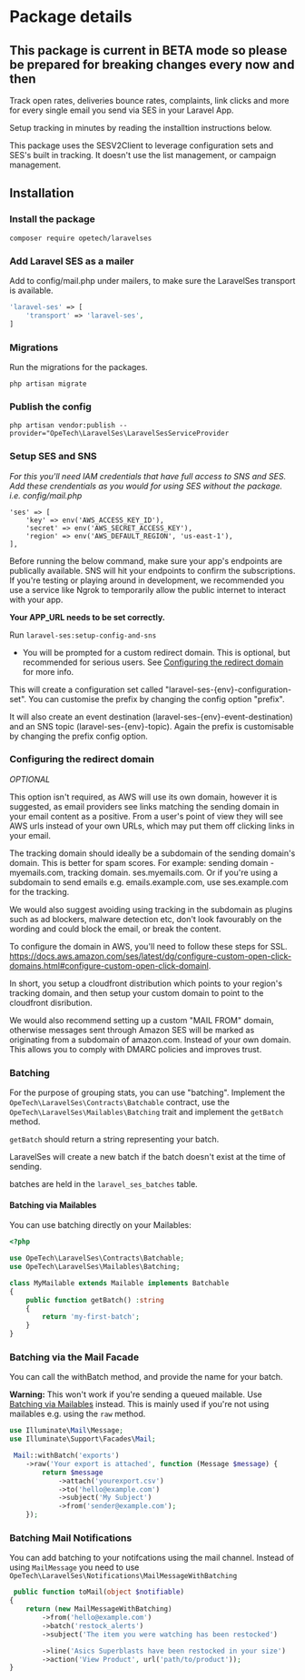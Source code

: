 # Package details

## This package is current in BETA mode so please be prepared for breaking changes every now and then

Track open rates, deliveries bounce rates, complaints, link clicks and more for every single email you send via SES in your Laravel App.

Setup tracking in minutes by reading the installtion instructions below.

This package uses the SESV2Client to leverage configuration sets and SES's built in tracking. It doesn't use the list management, or campaign management.

## Installation

### Install the package

`composer require opetech/laravelses`

### Add Laravel SES as a mailer

Add to config/mail.php under mailers, to make sure the LaravelSes transport is available.

```php
'laravel-ses' => [
    'transport' => 'laravel-ses',
]
```

### Migrations

Run the migrations for the packages.

`php artisan migrate`

### Publish the config

`php artisan vendor:publish --provider="OpeTech\LaravelSes\LaravelSesServiceProvider`

### Setup SES and SNS

_For this you'll need IAM credentials that have full access to SNS and SES. Add these crendentials as you would for using SES without the package. i.e. config/mail.php_

```
'ses' => [
    'key' => env('AWS_ACCESS_KEY_ID'),
    'secret' => env('AWS_SECRET_ACCESS_KEY'),
    'region' => env('AWS_DEFAULT_REGION', 'us-east-1'),
],
```

Before running the below command, make sure your app's endpoints are publically available. SNS will hit your endpoints to confirm the subscriptions. If you're testing or playing around in development, we recommended you use a service like Ngrok to temporarily allow the public internet to interact with your app.

**Your APP_URL needs to be set correctly.**

Run `laravel-ses:setup-config-and-sns`

-   You will be prompted for a custom redirect domain. This is optional, but recommended for serious users. See [Configuring the redirect domain](#configuring-the-redirect-domain) for more info.

This will create a configuration set called "laravel-ses-{env}-configuration-set". You can customise the prefix by changing the config option "prefix".

It will also create an event destination (laravel-ses-{env}-event-destination) and an SNS topic (laravel-ses-{env}-topic). Again the prefix is customisable by changing the prefix config option.

### Configuring the redirect domain

_OPTIONAL_

This option isn't required, as AWS will use its own domain, however it is suggested, as email providers see links matching the sending domain in your email content as a positive. From a user's point of view they will see AWS urls instead of your own URLs, which may put them off clicking links in your email.

The tracking domain should ideally be a subdomain of the sending domain's domain. This is better for spam scores.
For example: sending domain - myemails.com, tracking domain. ses.myemails.com. Or if you're using a subdomain to send emails e.g. emails.example.com, use ses.example.com for the tracking.

We would also suggest avoiding using tracking in the subdomain as plugins such as ad blockers, malware detection etc, don't look favourably on the wording and could block the email, or break the content.

To configure the domain in AWS, you'll need to follow these steps for SSL. https://docs.aws.amazon.com/ses/latest/dg/configure-custom-open-click-domains.html#configure-custom-open-click-domainl.

In short, you setup a cloudfront distribution which points to your region's tracking domain, and then setup your custom domain to point to the cloudfront disribution.

We would also recommend setting up a custom "MAIL FROM" domain, otherwise messages sent through Amazon SES will be marked as originating from a subdomain of amazon.com. Instead of your own domain. This allows you to comply with DMARC policies and improves trust.

### Batching

For the purpose of grouping stats, you can use "batching". Implement the `OpeTech\LaravelSes\Contracts\Batchable` contract, use the `OpeTech\LaravelSes\Mailables\Batching` trait and implement the `getBatch` method.

`getBatch` should return a string representing your batch.

LaravelSes will create a new batch if the batch doesn't exist at the time of sending.

batches are held in the `laravel_ses_batches` table.

#### Batching via Mailables

You can use batching directly on your Mailables:

```php
<?php

use OpeTech\LaravelSes\Contracts\Batchable;
use OpeTech\LaravelSes\Mailables\Batching;

class MyMailable extends Mailable implements Batchable
{
    public function getBatch() :string
    {
        return 'my-first-batch';
    }
}


```

### Batching via the Mail Facade

You can call the withBatch method, and provide the name for your batch.

**Warning:** This won't work if you're sending a queued mailable. Use [Batching via Mailables](#batching-via-mailables) instead. This is mainly used if you're not using mailables e.g. using the `raw` method.

```php
use Illuminate\Mail\Message;
use Illuminate\Support\Facades\Mail;

 Mail::withBatch('exports')
    ->raw('Your export is attached', function (Message $message) {
        return $message
            ->attach('yourexport.csv')
            ->to('hello@example.com')
            ->subject('My Subject')
            ->from('sender@example.com');
    });
```

### Batching Mail Notifications

You can add batching to your notifcations using the mail channel. Instead of using `MailMessage` you need to use `OpeTech\LaravelSes\Notifications\MailMessageWithBatching`

```php
 public function toMail(object $notifiable)
{
    return (new MailMessageWithBatching)
        ->from('hello@example.com')
        ->batch('restock_alerts')
        ->subject('The item you were watching has been restocked')

        ->line('Asics Superblasts have been restocked in your size')
        ->action('View Product', url('path/to/product'));
}
```
